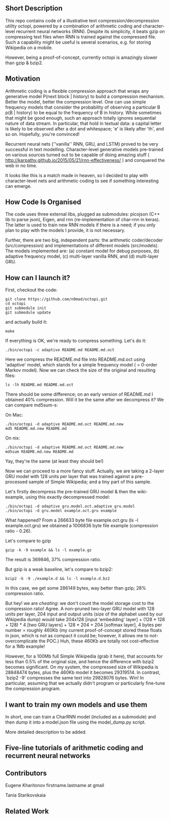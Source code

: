 ## Short Description

This repo contains code of a illustrative text compression/decompression utility octopi, powered by a combination of arithmetic coding and character-level recurrent neural networks (RNN). Despite its simplicity, it beats gzip on compressing text files when RNN is trained against the compressed file. Such a capability might be useful is several scenarios, e.g. for storing Wikipedia on a mobile.

However, being a proof-of-concept, currently octopi is amazingly slower than gzip & bzip2.

## Motivation

Arithmetic coding is a flexible compression approach that wraps any generative model P(next block | history) to build a compression mechanism. Better the model, better the compression level. One can use simple frequency models that consider the probability of observing a particular B p(B | history) to be equal to the frequency of B in history. While sometimes that might be good enough,  such an approach totally ignores sequential nature of data stream. In particular, that hold in textual data: a capital letter is likely to be observed after a dot and whitespace; 'e' is likely after 'th', and so on. Hopefully, you're convinced!

Recurrent neural nets (''vanilla'' RNN, GRU, and LSTM) proved to be very successful in text modelling. Character-level generative models pre-trained on various sources turned out to be capable of doing amazing stuff ( http://karpathy.github.io/2015/05/21/rnn-effectiveness/ ) and conquered the web in no time.

It looks like this is a match made in heaven, so I decided to play with character-level nets and arithmetic coding to see if something interesting can emerge.


## How Code Is Organised

The code uses three external libs, plugged as submodules: picojson (C++ lib to parse json), Eigen, and rnn (re-implementation of char-rnn in keras). The latter is used to train new RNN models if there is a need; if you only plan to play with the models I provide, it is not necessary.

Further, there are two big, independent parts: the arithmetic coder/decoder (src/compression) and implementations of different models (src/models). The models implemented are: (a) constant model for debug purposes, (b) adaptive frequency model, (c) multi-layer vanilla RNN, and (d) multi-layer GRU.

## How can I launch it?
First, checkout the code:

```
git clone https://github.com/n0mad/octopi.git
cd octopi
git submodule init
git submodule update
```
and actually build it:
```
make
```

If everything is OK, we're ready to compress something. Let's do it:
```
./bin/octopi -c adaptive README.md README.md.oct
```
Here we compress the README.md file into README.md.oct using 'adaptive' model, which stands for a simple frequency model ( = 0-order Markov model). Now we can check the size of the original and resulting files:
```
ls -lh README.md README.md.oct
```
There should be some difference; on an early version of README.md I obtained 40% compression. Will it be the same after we decompress it? We can compare md5sum-s:

On Mac:
```
./bin/octopi -d adaptive README.md.oct README.md.new
md5 README.md.new README.md
```
On nix:
```
./bin/octopi -d adaptive README.md.oct README.md.new
md5sum README.md.new README.md
```
Yay, they're the same (at least they should be!)

Now we can proceed to a more fancy stuff. Actually, we are taking a 2-layer GRU model with 128 units per layer that was trained against a pre-processed sample of Simple Wikipedia; and a tiny part of this sample.

Let's firstly decompress the pre-trained GRU model & then the wiki-example, using this exactly decompressed model:
```
./bin/octopi -d adaptive gru.model.oct.adaptive gru.model
./bin/octopi -d gru.model example.oct.gru example
```

What happened? From a 266633 byte file example.oct.gru (ls -l example.oct.gru) we obtained a 1006836 byte file example (compression ratio - 0.26). 

Let's compare to gzip
```
gzip -k -9 example && ls -l example.gz
```
The result is 369846, 37% compression ratio.

But gzip is a weak baseline, let's compare to bzip2:
```
bzip2 -k -9 ./example.d && ls -l example.d.bz2
```
In this case, we get some 286149 bytes, way better than gzip; 28% compression ratio.

But hey! we are *cheating*: we don't count the model storage cost to the compression ratio! Agree. A non-pruned two-layer GRU model with 128 units per layer, 204 input and output units (size of the alphabet used by our Wikipedia dump) would take 204x128 [input 'embedding' layer] + (128 * 128 + 128) * 4 [two GRU layers] + 128 * 204 + 204 [softmax layer], 4 bytes per number = roughly 460Kb (my current proof-of-concept stored these floats in json, which is not as compact it could be; however, it allows me to not-overcomplicate the POC.)
Huh, these 460Kb are totally not cost-effective for a 1Mb example! 

However, for a 100Mb full Simple Wikipedia (grab it here), that accounts for less than 0.5% of the original size, and hence the difference with bzip2 becomes significant. On my system, the compressed size of Wikipedia is 28848474 bytes, plus the 460Kb model it becomes 29319514. In contrast, `bzip2 -9' compresses the same text into 29828076 bytes. Win! In particular, assuming that we actually didn't program or particularly fine-tune the compression program.


## I want to train my own models and use them
In short, one can train a CharRNN model (included as a submodule) and then dump it into a model.json file using the model_dump.py script.

More detailed description to be added.


## Five-line tutorials of arithmetic coding and recurrent neural networks

## Contributors
Eugene Kharitonov firstname.lastname at gmail

Tania Starikovskaia


## Related Work
